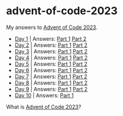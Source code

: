 # advent-of-code-2023

My answers to [Advent of Code 2023](https://adventofcode.com/2023).

- [Day 1](https://adventofcode.com/2023/day/1) | Answers: [Part 1](https://github.com/Underdoge/advent-of-code-2023/blob/main/day1/part1.py) [Part 2](https://github.com/Underdoge/advent-of-code-2023/blob/main/day1/part2.py)
- [Day 2](https://adventofcode.com/2023/day/2) | Answers: [Part 1](https://github.com/Underdoge/advent-of-code-2023/blob/main/day2/part1.py) [Part 2](https://github.com/Underdoge/advent-of-code-2023/blob/main/day2/part2.py)
- [Day 3](https://adventofcode.com/2023/day/3) | Answers: [Part 1](https://github.com/Underdoge/advent-of-code-2023/blob/main/day3/part1.py) [Part 2](https://github.com/Underdoge/advent-of-code-2023/blob/main/day3/part2.py)
- [Day 4](https://adventofcode.com/2023/day/4) | Answers: [Part 1](https://github.com/Underdoge/advent-of-code-2023/blob/main/day4/part1.py) [Part 2](https://github.com/Underdoge/advent-of-code-2023/blob/main/day4/part2.ipynb)
- [Day 5](https://adventofcode.com/2023/day/5) | Answers: [Part 1](https://github.com/Underdoge/advent-of-code-2023/blob/main/day5/part1.py) [Part 2](https://github.com/Underdoge/advent-of-code-2023/blob/main/day5/part2.py)
- [Day 6](https://adventofcode.com/2023/day/6) | Answers: [Part 1](https://github.com/Underdoge/advent-of-code-2023/blob/main/day6/part1.py) [Part 2](https://github.com/Underdoge/advent-of-code-2023/blob/main/day6/part2.py)
- [Day 7](https://adventofcode.com/2023/day/7) | Answers: [Part 1](https://github.com/Underdoge/advent-of-code-2023/blob/main/day7/part1.py) [Part 2](https://github.com/Underdoge/advent-of-code-2023/blob/main/day7/part2.py)
- [Day 8](https://adventofcode.com/2023/day/8) | Answers: [Part 1](https://github.com/Underdoge/advent-of-code-2023/blob/main/day8/part1.py) [Part 2](https://github.com/Underdoge/advent-of-code-2023/blob/main/day8/part2.py)
- [Day 9](https://adventofcode.com/2023/day/9) | Answers: [Part 1](https://github.com/Underdoge/advent-of-code-2023/blob/main/day9/part1.py) [Part 2](https://github.com/Underdoge/advent-of-code-2023/blob/main/day9/part2.py)
- [Day 10](https://adventofcode.com/2023/day/10) | Answers: [Part 1](https://github.com/Underdoge/advent-of-code-2023/blob/main/day10/part1.py)

What is [Advent of Code 2023](https://adventofcode.com/2023/about)?
